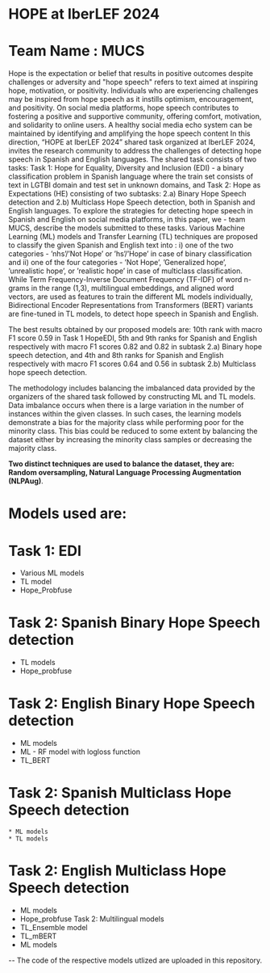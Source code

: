 # HOPE at IberLEF 2024
# Team Name : MUCS

Hope is the expectation or belief that results in positive outcomes despite challenges or adversity and "hope speech" refers to text
aimed at inspiring hope, motivation, or positivity. Individuals who are experiencing challenges may be inspired from hope speech
as it instills optimism, encouragement, and positivity. On social media platforms, hope speech contributes to fostering a positive
and supportive community, offering comfort, motivation, and solidarity to online users. 
A healthy social media echo system can be maintained by identifying and amplifying the hope speech content In this direction, “HOPE at IberLEF 2024” shared task organized at IberLEF 2024, invites the research community to address the challenges of detecting hope speech in Spanish and English languages. The shared task consists of two tasks: Task 1: Hope for Equality, Diversity and Inclusion (EDI) - a binary classification problem in Spanish language where the train set consists of text in LGTBI domain and test set in unknown domains, and Task 2: Hope as Expectations (HE) consisting of two subtasks: 2.a) Binary Hope Speech detection and 2.b) Multiclass Hope Speech detection, both in Spanish and English languages. To explore the strategies for detecting hope speech in Spanish and English on social media platforms, in this paper, we - team MUCS, describe the models submitted to these tasks. Various Machine Learning (ML) models and Transfer Learning (TL) techniques are proposed to classify the given Spanish and English text into : i) one of the two categories - ’nhs’/’Not Hope’ or ’hs’/’Hope’ in case of binary classification and ii) one of the four categories - ’Not Hope’, ’Generalized hope’, ’unrealistic hope’, or ’realistic hope’ in case of multiclass classification. While Term Frequency-Inverse Document Frequency (TF-IDF) of word n-grams in the range (1,3), multilingual embeddings, and aligned word vectors, are used as features to train the different ML models individually, Bidirectional Encoder Representations from Transformers (BERT) variants are fine-tuned in TL models, to detect hope speech in Spanish and English.

The best results obtained by our proposed models are: 10th rank with macro F1 score 0.59 in Task 1 HopeEDI, 5th and 9th ranks for
Spanish and English respectively with macro F1 scores 0.82 and 0.82 in subtask 2.a) Binary hope speech detection, and 4th and 8th ranks
for Spanish and English respectively with macro F1 scores 0.64 and 0.56 in subtask 2.b) Multiclass hope speech detection.

The methodology includes balancing the imbalanced data provided by the organizers of the shared task followed by constructing ML and TL models. Data imbalance occurs when there is a large variation in the number of instances within the given classes. In such cases, the learning models demonstrate a bias for the majority class while performing poor for the minority class. This bias could be reduced to
some extent by balancing the dataset either by increasing the minority class samples or decreasing the majority class. 

**Two distinct techniques are used to balance the dataset, they are: Random oversampling, Natural Language Processing Augmentation (NLPAug)**. 

# Models used are:
# Task 1: EDI  
* Various ML models
* TL model
* Hope_Probfuse
# Task 2: Spanish Binary Hope Speech detection 
* TL models
* Hope_probfuse
# Task 2: English Binary Hope Speech detection
  * ML models
  * ML - RF model with logloss function
  * TL_BERT
# Task 2: Spanish Multiclass Hope Speech detection
    * ML models
    * TL models
# Task 2: English Multiclass Hope Speech detection
* ML models
* Hope_probfuse
Task 2: Multilingual models
* TL_Ensemble model
* TL_mBERT
* ML models

-- The code of the respective models utlized are uploaded in this repository. 

